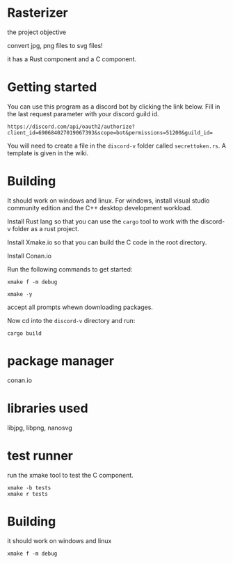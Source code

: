 # Rasterizer
the project objective

convert jpg, png files to svg files!

it has a Rust component and a C component.

# Getting started

You can use this program as a discord bot by clicking the link below. Fill in the last request parameter with your discord guild id.

    https://discord.com/api/oauth2/authorize?client_id=690684027019067393&scope=bot&permissions=51200&guild_id=

You will need to create a file in the `discord-v` folder called `secrettoken.rs`. A template is given in the wiki. 
    
# Building

It should work on windows and linux. For windows, install visual studio community edition and the C++ desktop development workload.

Install Rust lang so that you can use the `cargo` tool to work with the discord-v folder as a rust project.

Install Xmake.io so that you can build the C code in the root directory.

Install Conan.io

Run the following commands to get started:

    xmake f -m debug

    xmake -y

accept all prompts whewn downloading packages.

Now cd into the `discord-v` directory and run:

    cargo build

# package manager

conan.io

# libraries used

libjpg, libpng, nanosvg

# test runner

run the xmake tool to test the C component.

    xmake -b tests
    xmake r tests

# Building 
it should work on windows and linux


    xmake f -m debug
